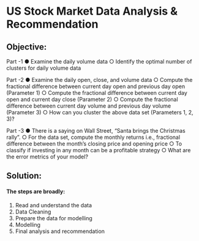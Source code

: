 # US Stock Market Data Analysis & Recommendation
## Objective:

Part -1
●	Examine the daily volume data
○	Identify the optimal number of clusters for daily volume data

Part -2
●	Examine the daily open, close, and volume data
○	Compute the fractional difference between current day open and previous day open (Parameter 1)
○	Compute the fractional difference between current day open and current day close (Parameter 2)
○	Compute the fractional difference between current day volume and previous day volume (Parameter 3)
○	How can you cluster the above data set (Parameters 1, 2, 3)?

Part -3
●	There is a saying on Wall Street, “Santa brings the Christmas rally”. 
○	For the data set, compute the monthly returns i.e., fractional difference between the month’s closing price and opening price
○	To classify if investing in any month can be a profitable strategy
○	What are the error metrics of your model? 

## Solution:

#### The steps are broadly:
1. Read and understand the data
2. Data Cleaning
3. Prepare the data for modelling
4. Modelling
5. Final analysis and recommendation
